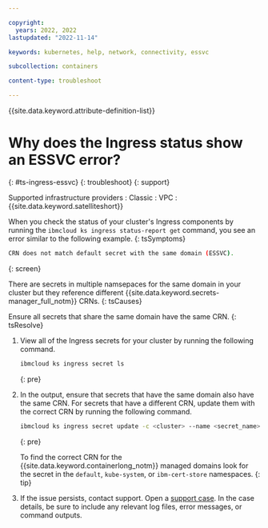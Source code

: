 ```yaml
---

copyright: 
  years: 2022, 2022
lastupdated: "2022-11-14"

keywords: kubernetes, help, network, connectivity, essvc

subcollection: containers

content-type: troubleshoot

---
```


{{site.data.keyword.attribute-definition-list}}


# Why does the Ingress status show an ESSVC error?
{: #ts-ingress-essvc}
{: troubleshoot}
{: support}

Supported infrastructure providers
:   Classic
:   VPC
:   {{site.data.keyword.satelliteshort}}

When you check the status of your cluster's Ingress components by running the `ibmcloud ks ingress status-report get` command, you see an error similar to the following example.
{: tsSymptoms}

```sh
CRN does not match default secret with the same domain (ESSVC).
```
{: screen}

There are secrets in multiple namsepaces for the same domain in your cluster but they reference different {{site.data.keyword.secrets-manager_full_notm}} CRNs.
{: tsCauses}

Ensure all secrets that share the same domain have the same CRN.
{: tsResolve}

1. View all of the Ingress secrets for your cluster by running the following command.

    ```sh
    ibmcloud ks ingress secret ls
    ```
    {: pre}
    
1. In the output, ensure that secrets that have the same domain also have the same CRN. For secrets that have a different CRN, update them with the correct CRN by running the following command.
    ```sh
    ibmcloud ks ingress secret update -c <cluster> --name <secret_name> --namespace <secret_namespace> --cert-crn <new_crn>
    ```
    {: pre}
    
    To find the correct CRN for the {{site.data.keyword.containerlong_notm}} managed domains look for the secret in the `default`, `kube-system`, or `ibm-cert-store` namespaces.
    {: tip}


1. If the issue persists, contact support. Open a [support case](/docs/get-support?topic=get-support-using-avatar). In the case details, be sure to include any relevant log files, error messages, or command outputs.



